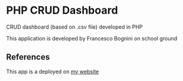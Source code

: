 # PHP CRUD Dashboard

CRUD dashboard (based on .csv file) developed in PHP

This application is developed by Francesco Bognini on school ground

## References

This app is a deployed on [my website](http://francescobognini.altervista.org/crud/file/)
